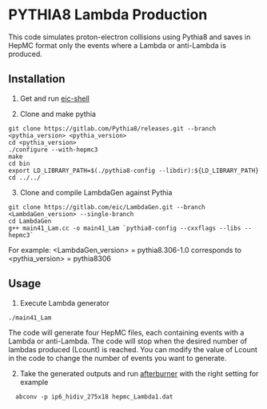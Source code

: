 # PYTHIA8 Lambda Production

This code simulates proton-electron collisions using Pythia8 and saves in HepMC format only the events where a Lambda or anti-Lambda is produced.

## Installation

1) Get and run [eic-shell](https://eic.github.io/tutorial-setting-up-environment/02-eic-shell/index.html)

2) Clone and make pythia<Version>
```
git clone https://gitlab.com/Pythia8/releases.git --branch <pythia_version> <pythia_version>
cd <pythia_version>
./configure --with-hepmc3
make
cd bin
export LD_LIBRARY_PATH=$(./pythia8-config --libdir):${LD_LIBRARY_PATH}
cd ../../
```

3) Clone and compile LambdaGen against Pythia
```
git clone https://gitlab.com/eic/LambdaGen.git --branch <LambdaGen_version> --single-branch
cd LambdaGen
g++ main41_Lam.cc -o main41_Lam `pythia8-config --cxxflags --libs --hepmc3`
```

For example:
<LambdaGen_version> = pythia8.306-1.0 corresponds to <pythia_version> = pythia8306

## Usage

1) Execute Lambda generator
```
./main41_Lam
```
The code will generate four HepMC files, each containing events with a Lambda or anti-Lambda. The code will stop when the desired number of lambdas produced (Lcount) is reached. You can modify the value of Lcount in the code to change the number of events you want to generate.

2) Take the generated outputs and run [afterburner](https://github.com/eic/afterburner) with the right setting for example
```
  abconv -p ip6_hidiv_275x18 hepmc_Lambda1.dat
```

